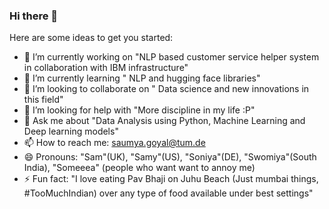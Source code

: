 ### Hi there 👋

<!--
**saumyagoyal95/saumyagoyal95** is a ✨ _special_ ✨ repository because its `README.md` (this file) appears on your GitHub profile.
-->
Here are some ideas to get you started:

- 🔭 I’m currently working on "NLP based customer service helper system in collaboration with IBM infrastructure"
- 🌱 I’m currently learning " NLP and hugging face libraries"
- 👯 I’m looking to collaborate on " Data science and new innovations in this field"
- 🤔 I’m looking for help with "More discipline in my life :P"
- 💬 Ask me about "Data Analysis using Python, Machine Learning and Deep learning models" 
- 📫 How to reach me: saumya.goyal@tum.de
- 😄 Pronouns: "Sam"(UK), "Samy"(US), "Soniya"(DE), "Swomiya"(South India), "Someeea" (people who want want to annoy me)
- ⚡ Fun fact: "I love eating Pav Bhaji on Juhu Beach (Just mumbai things, #TooMuchIndian) over any type of food available under best settings"

